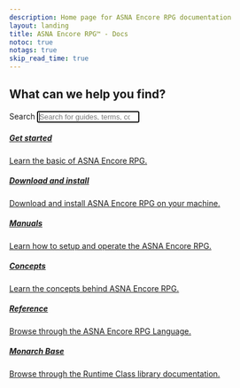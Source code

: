 ```yaml
---
description: Home page for ASNA Encore RPG documentation
layout: landing
title: ASNA Encore RPG™ - Docs
notoc: true
notags: true
skip_read_time: true
---
```


  <section class="hero container">
    <div class="row justify-content-center">
      <div class="col-xs-12 text-center">
        <h2>What can we help you find?</h2>
      </div>
    </div>
    <div class="row justify-content-center">
      <form action="/search" method="get" class="col-xs-12 col-sm-offset-2 col-sm-8 col-md-offset-2 col-md-8 col-lg-offset-3 col-lg-6">
        <label class="sr-only" for="st-search-input">Search</label>
        <input
          id="st-search-input"
          class="form-control"
          name="q"
          placeholder="Search for guides, terms, commands and more..."
          type="search"
          autocomplete="off"
          spellcheck="false"
          dir="auto"
          autofocus
        />
        <div id="autocompleteResults"></div>
      </form>
    </div>
  </section>

  <section class="container">
    <div class="row">
      <div class="col-xs-12 col-sm-6 col-lg-4 card-holder">
        <a class="card guides" href="/manuals/getting-started/GettingStartedMain.html">
          <h5 class="title">Get started</h5>
          <p>
            Learn the basic of ASNA Encore RPG.
          </p>
        </a>
      </div>
      <div class="col-xs-12 col-sm-6 col-lg-4 card-holder">
        <a class="card download-ecr" href="/manuals/getting-started/Installationandsetup.html">
          <h5 class="title">Download and install</h5>
          <p>
            Download and install ASNA Encore RPG on your machine.
          </p>
        </a>
      </div>
      <div class="col-xs-12 col-sm-6 col-lg-4 card-holder">
        <a class="card manuals" href="/manuals/Welcome.html">
          <h5 class="title">Manuals</h5>
          <p>
            Learn how to setup and operate the ASNA Encore RPG.
          </p>
        </a>
      </div> 
      <div class="col-xs-12 col-sm-6 col-lg-4 card-holder">
        <a class="card concepts" href="/concepts/LanguageConceptsMain.html">
          <h5 class="title">Concepts</h5>
          <p>
            Learn the concepts behind ASNA Encore RPG.
          </p>
        </a>
      </div>     
      <div class="col-xs-12 col-sm-6 col-lg-4 card-holder">
        <a class="card reference" href="/dox/ecrLrfLangRefMain.html">
          <h5 class="title">Reference</h5>
          <p>
            Browse through the ASNA Encore RPG Language.
          </p>
        </a>
      </div>
      <div class="col-xs-12 col-sm-6 col-lg-4 card-holder">
        <a class="card monarch-base-docs" href="//asnaqsys.github.io">
          <h5 class="title">Monarch Base</h5>
          <p>
            Browse through the Runtime Class library documentation.
          </p>
        </a>
      </div>
    </div>
  </section>
